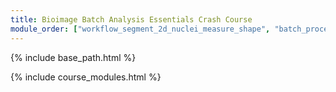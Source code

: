 ```yaml
---
title: Bioimage Batch Analysis Essentials Crash Course
module_order: ["workflow_segment_2d_nuclei_measure_shape", "batch_processing" ]
---
```


{% include base_path.html %}

{% include course_modules.html %}
